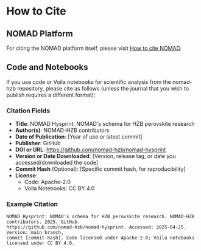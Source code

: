 # How to Cite

## NOMAD Platform
For citing the NOMAD platform itself, please visit [How to cite NOMAD](https://nomad-lab.eu/nomad-lab/cite.html).

## Code and Notebooks
If you use code or Voila notebooks for scientific analysis from the nomad-hzb repository, please cite as follows (unless the journal that you wish to publish requires a different format):

### Citation Fields

- **Title**: NOMAD Hysprint: NOMAD's schema for HZB perovskite research
- **Author(s)**: NOMAD-HZB contributors
- **Date of Publication**: [Year of use or latest commit]
- **Publisher**: GitHub
- **DOI or URL**: https://github.com/nomad-hzb/nomad-hysprint
- **Version or Date Downloaded**: [Version, release tag, or date you accessed/downloaded the code]
- **Commit Hash** (Optional): [Specific commit hash, for reproducibility]
- **License**: 
  - Code: Apache-2.0
  - Voila Notebooks: CC BY 4.0

### Example Citation

```
NOMAD Hysprint: NOMAD's schema for HZB perovskite research. NOMAD-HZB contributors. 2025. GitHub. 
https://github.com/nomad-hzb/nomad-hysprint. Accessed: 2025-04-25. Version: main branch, 
commit [commit-hash]. Code licensed under Apache-2.0; Voila notebooks licensed under CC BY 4.0.
```
